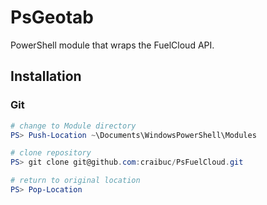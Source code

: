 # PsGeotab
PowerShell module that wraps the FuelCloud API.

## Installation

### Git

``` powershell
# change to Module directory
PS> Push-Location ~\Documents\WindowsPowerShell\Modules

# clone repository
PS> git clone git@github.com:craibuc/PsFuelCloud.git

# return to original location
PS> Pop-Location
```
